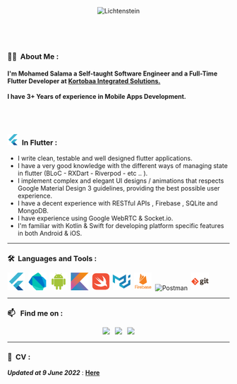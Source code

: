 
<div id="header" align="center">

![Lichtenstein](https://images.weserv.nl/?url=raw.githubusercontent.com/salamaEnigma/salamaEnigma/main/files/profile.jpeg&w=180&h=180&fit=cover&mask=circle&maxage=7d)

</div>
&nbsp;
<p align="center"><img src="https://komarev.com/ghpvc/?username=salamaEnigma&style=for-the-badge&color=blue" alt=""></p>


### :man_technologist: &nbsp;About Me :
#### I'm Mohamed Salama a Self-taught Software Engineer and a Full-Time Flutter Developer at [Kortobaa Integrated Solutions.](https://kortobaa.com)


**I have 3+ Years of experience in Mobile Apps Development.**

&nbsp;
------------

### <img src="https://github.com/devicons/devicon/blob/master/icons/flutter/flutter-original.svg" title="Flutter" alt="Flutter" width="25" height="25"/>&nbsp; In Flutter :

* I write clean, testable and well designed flutter applications.
* I have a very good knowledge with the different ways of managing state in flutter (BLoC - RXDart - Riverpod - etc .. ).
* I implement complex and elegant UI designs / animations that respects Google Material Design 3 guidelines, providing the best possible user experience.
* I have a decent experience with RESTful APIs , Firebase , SQLite and MongoDB.
* I have experience using Google WebRTC & Socket.io.
* I'm familiar with Kotlin & Swift for developing platform specific features in both Android & iOS.

------------


### 🛠 &nbsp;Languages and Tools :

<p>
<img src="https://github.com/devicons/devicon/blob/master/icons/flutter/flutter-original.svg" title="Flutter" alt="Flutter" width="40" height="40"/>&nbsp;
<img src="https://github.com/devicons/devicon/blob/master/icons/dart/dart-original.svg" title="Dart" **alt="Dart" width="40" height="40"/>&nbsp;
<img src="https://github.com/devicons/devicon/blob/master/icons/android/android-original.svg" title="Android" **alt="Android" width="40" height="40"/>&nbsp;
<img src="https://github.com/devicons/devicon/blob/master/icons/kotlin/kotlin-original.svg" title="Kotlin" **alt="Kotlin" width="40" height="40"/>&nbsp;
<img src="https://github.com/devicons/devicon/blob/master/icons/swift/swift-original.svg" title="Swift" **alt="Swift" width="40" height="40"/>&nbsp;
<img src="https://github.com/devicons/devicon/blob/master/icons/materialui/materialui-original.svg" title="Material UI" alt="Material UI" width="40" height="40"/>&nbsp;
<img src="https://github.com/devicons/devicon/blob/master/icons/firebase/firebase-plain-wordmark.svg" title="Firebase" alt="Firebase" width="40" height="40"/>&nbsp;
<img src="https://www.vectorlogo.zone/logos/getpostman/getpostman-icon.svg" title="Postman"  alt="Postman" width="40" height="40"/>&nbsp;
<img src="https://github.com/devicons/devicon/blob/master/icons/git/git-original-wordmark.svg" title="Git" **alt="Git" width="40" height="40"/>&nbsp;
</p>

------------

### 📫 &nbsp; Find me on :

<div id="footer" align="center">

[<img src = "https://img.shields.io/badge/LinkedIn-blue?logo=linkedin&logoColor=white&style=for-the-badge" />](https://www.linkedin.com/in/salamaEnigma)&nbsp;&nbsp;
[<img src = "https://img.shields.io/badge/Twitter-blue?logo=twitter&logoColor=white&style=for-the-badge" />](https://twitter.com/gray_hat_enigma)&nbsp;&nbsp;
[<img src = "https://img.shields.io/badge/Facebook-informational?logo=facebook&logoColor=white&style=for-the-badge" />](https://www.facebook.com/salama.enigma)

</div>

------
### 📄&nbsp; CV :
***Updated at 9 June 2022*** : **[Here](./files/Mohamed_Salama.pdf)**


